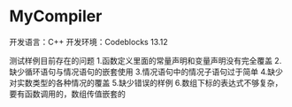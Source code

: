 # MyCompiler
开发语言：C++
开发环境：Codeblocks 13.12

测试样例目前存在的问题
1.函数定义里面的常量声明和变量声明没有完全覆盖
2.缺少循环语句与情况语句的嵌套使用
3.情况语句中的情况子语句过于简单
4.缺少对实数类型的各种情况的覆盖
5.缺少错误的样例
6.数组下标的表达式不够复杂，要有函数调用的，数组传值嵌套的